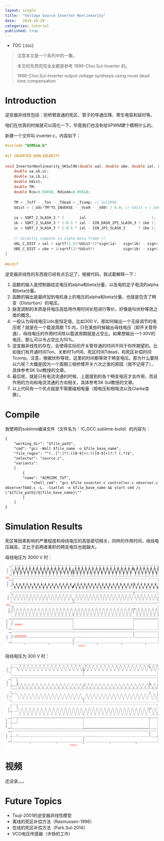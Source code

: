 ```yaml
---
layout: single
title:  "Voltage Source Inverter Nonlinearity"
date:   2019-10-29
categories: tutorial
published: true
---
```


* TOC
{:toc}
> 注意本文是一个系列中的一集。
>
> 本文的东西完完全全都是参考 1996-Choi.Sul-Inverter 的。
>
> 1996-Choi.Sul-Inverter output voltage synthesis using novel dead time compensation



# Introduction

逆变器非线性包括：防桥臂直通的死区、管子的导通压降、寄生电容和延时等。

咱们在仿真的时候就可以简化一下，毕竟我们也没有给SPWM建个模啊什么的。



新建一个文件叫 inverter.c，内容如下：

```c
#include "ACMSim.h"

#if INVERTER_NONLINEARITY

void InverterNonlinearity_SKSul96(double ual, double ube, double ial, double ibe){
    double ua,ub,uc;
    double ia,ib,ic;
    double Udist;
    double TM;
    double Rce=0.04958, Rdiode=0.05618;

    TM = _Toff - _Ton - _Tdead + _Tcomp; // Sul1996
    Udist = (_Udc*TM*TS_INVERSE - _Vce0 - _Vd0) / 6.0; // Udist = (_Udc*TM/1e-4 - _Vce0 - _Vd0) / 6.0;

    ia = SQRT_2_SLASH_3 * (       ial                              );
    ib = SQRT_2_SLASH_3 * (-0.5 * ial - SIN_DASH_2PI_SLASH_3 * ibe );
    ic = SQRT_2_SLASH_3 * (-0.5 * ial - SIN_2PI_SLASH_3      * ibe );

    /* directly compute in alpha-beta frame */
    UAL_C_DIST = ual + sqrtf(1.5)*Udist*(2*sign(ia) - sign(ib) - sign(ic)) - 0.5*(Rce+Rdiode)*ial;
    UBE_C_DIST = ube + 3/sqrtf(2)*Udist*(             sign(ib) - sign(ic)) - 0.5*(Rce+Rdiode)*ibe; 
}

#endif
```

逆变器非线性的东西我已经有点忘记了，根据代码，我试着解释一下：

1. 函数的输入是控制器给定电压的alpha和beta分量，以及电机定子电流的alpha和beta分量。
2. 函数的输出是最终加到电机身上的电压的alpha和beta分量，也就是包含了畸变（Distortion）的电压。
3. 脉宽调制的本质是将电压高低用作用时间长短进行等价，好像是叫伏秒等效之类的概念。
4. 一般认为母线电压Udc是恒定值，比如300 V，那如何输出一个无级调节的电压呢？就是在一个载波周期 TS 内，只在某些时候输出母线电压（即开关管导通），母线电压的作用时间除以载波周期就是占空比。如果想输出一个30V的电压，那么可以令占空比为10%。
5. 逆变器非线性的存在，会使得实际的开关管导通的时间不同于你所期望的。比如我们有开通时间Ton、关断时Toff间、死区时间Tdead，和死区补偿时间Tcomp。注意，根据伏秒等效，这里的时间都等效于畸变电压。那为什么要除以六呢？大概是因为一个周期三相桥臂开关六次之类的原因（我不记得了），具体参考SK Sul教授的文章。
6. 最后呢，就是只有电流流通的时候，上面提到的各个畸变电压才会作用，而且作用的方向和电流流通的方向相关，具体参考SK Sul教授的文章。
7. 以上代码有一个优点就是不需要碰相电量（相电压和相电流以及Clarke变换）。



# Compile

我使用的sublime编译文件（文件名为：!C_GCC.sublime-build）的内容为：

```
{
    "working_dir": "$file_path",
    "cmd": "gcc -Wall $file_name -o $file_base_name",
    "file_regex": "^(..[^:]*):([0-9]+):?([0-9]+)?:? (.*)$",
    "selector": "source.c",
    "variants": 
    [
        {   
        "name": "ACMSIMC_TUT",
            "shell_cmd": "gcc $file inverter.c controller.c observer.c observerTAAO.c -L. -lsatlut -o $file_base_name && start cmd /c \"${file_path}/${file_base_name}\""
        }
    ]
}

```



# Simulation Results

死区等因素影响的严重程度和母线电压的高低密切相关，同样的作用时间，母线电压越高，正比于前两者乘积的畸变电压也就越大。



母线电压为 3000 V 时：

![1572413684804](/assets/images/1572413684804.png)



母线电压为 300 V 时：

![1572413759330](/assets/images/1572413759330.png)



# 视频

还没录。。。



# Future Topics

- Tsuji-2001的逆变器非线性模型
- 离线的死区补偿方法（Rasmussen-1996）
- 在线的死区补偿方法（Park.Sul-2014）
- VCO电压传感器（许扬的工作）
